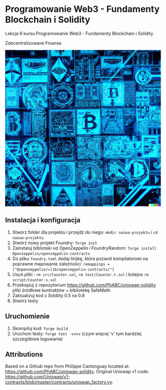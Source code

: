 # Programowanie Web3 - Fundamenty Blockchain i Solidity

Lekcja 6 kursu Programowanie Web3 - Fundamenty Blockchain i Solidity.

Zdecentralizowane Finanse.

![DeFi](6-defi.png)

## Instalacja i konfiguracja

1. Stwórz folder dla projektu i przejdź do niego: `mkdir nazwa-projektu` i `cd nazwa-projektu`
2. Stwórz nowy projekt Foundry: `forge init`
3. Zainstaluj biblioteki od OpenZeppelin i FoundryRandom: `forge install Openzeppelin/openzeppelin-contracts`
4. Do pliku `foundry.toml` dodaj linijkę, która pozwoli kompilatorowi na poprawne mapowanie zależności: `remappings = ["@openzeppelin/=lib/openzeppelin-contracts/"]`
5. Usuń pliki : `rm src/Counter.sol`, `rm test/Counter.t.sol` i kolejno `rm script/Counter.s.sol`
6. Przekopiuj z repozytorium https://github.com/PhABC/uniswap-solidity pliki źródłowe kontraktów + bibliotekę SafeMath
7. Zaktualizuj kod z Soldiity 0.5 na 0.8
8. Stwórz testy

## Uruchomienie

1. Skompiluj kod: `forge build`
2. Uruchom testy: `forge test -vvvv` (czym więcej 'v' tym bardziej szczegółowe logowanie)

## Attributions

Based on a Github repo from Philippe Castonguay located at: https://github.com/PhABC/uniswap-solidity. Original Uniswap v1 code: https://github.com/Uniswap/v1-contracts/blob/master/contracts/uniswap_factory.vy.
